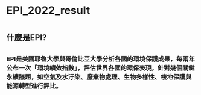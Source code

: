 <h1>EPI_2022_result<h1>

<h2>什麼是EPI?<h2>   
<h3>EPI是美國耶魯大學與哥倫比亞大學分析各國的環境保護成果，每兩年公布一次「環境績效指數」，評估世界各國的環保表現，針對幾個關鍵永續議題，如空氣及水汙染、廢棄物處理、生物多樣性、棲地保護與能源轉型進行評比。 
<h3>
<h3>
